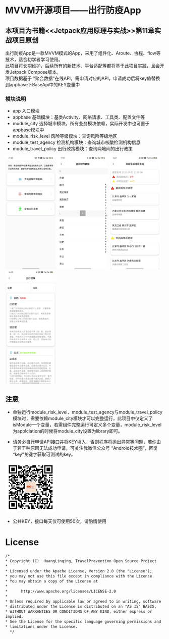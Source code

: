 # MVVM开源项目——出行防疫App
## 本项目为书籍<<Jetpack应用原理与实战>>第11章实战项目原创

出行防疫App是一款MVVM模式的App，采用了组件化、Aroute、协程、flow等技术，适合初学者学习使用。<br>
此项目将长期维护，后续所有的新技术、平台适配等都将基于此项目实践，且会开发Jetpack Compose版本。<br>
项目数据基于 "聚合数据"在线API，需申请对应的API，申请成功后将key值替换到appbase下BaseApi中的KEY变量中<br>

### 模块说明
- app 入口模块<br>
- appbase 基础模块：基类Activity、网络请求、工具类、配置文件等<br>
- module_city 选择城市模块，所有业务模块依赖，实际开发中也可置于appbase模块中<br>
- module_risk_level 风险等级模块：查询风险等级地区<br>
- module_test_agency 检测机构模块：查询城市核酸检测机构信息<br>
- module_travel_policy 出行政策模块：查询两地间的出行政策<br>

<img src="image/home.png" width="32%" />

<img src="image/module_city.png" width="32%" />

<img src="image/risk_level.png" width="32%" />

<img src="image/travel_policy.png" width="32%" />

## 注意
- 单独运行module_risk_level、module_test_agency与module_travel_policy模块时，需要依赖module_city模块才可以完整运行，此项目中仅定义了isModule一个变量，若需组件完整运行可定义多个变量，module_risk_level为applciation的时候将module_city设置为library即可。<br>

- 请务必自行申请API接口并将KEY填入，否则程序将抛出异常等问题，若你由于若干种原因无法成功申请，可关注我微信公众号 “Android技术圈”，回复 “key”关键字获取可测试的key。<br>

<img src="image/gzh.jpg" width="32%" /><br>

  - 公共KEY，接口每天仅可使用50次，请酌情使用


# License

```
/*
* Copyright (C)  HuangLinqing, TravelPrevention Open Source Project
*
* Licensed under the Apache License, Version 2.0 (the "License");
* you may not use this file except in compliance with the License.
* You may obtain a copy of the License at
*
*      http://www.apache.org/licenses/LICENSE-2.0
*
* Unless required by applicable law or agreed to in writing, software
* distributed under the License is distributed on an "AS IS" BASIS,
* WITHOUT WARRANTIES OR CONDITIONS OF ANY KIND, either express or implied.
* See the License for the specific language governing permissions and
* limitations under the License.
  */
```
